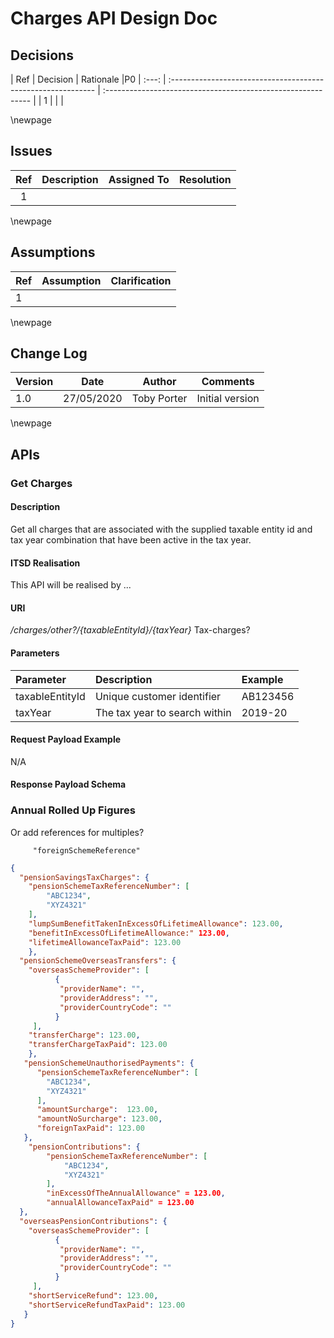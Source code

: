 # Charges API Design Doc

## Decisions

| Ref  | Decision                                                     | Rationale                                                    |P0
| :---: | :----------------------------------------------------------- | :----------------------------------------------------------- |
|  1   |    |   |

\newpage 

## Issues

| Ref  | Description                                                  | Assigned To                             | Resolution                                                   |
| :---: | :----------------------------------------------------------- | :-------------------------------------- | :----------------------------------------------------------- |
|  1   |  |                          |                                                              |

\newpage

## Assumptions

| Ref  | Assumption                                                   | Clarification |
| ---- | ------------------------------------------------------------ | ------------- |
| 1    |  |               |

\newpage

 
## Change Log

| Version | Date | Author | Comments                                         |
| ------- | ---------- | --- | ------------------------------------------------ |
| 1.0     | 27/05/2020 | Toby Porter |Initial version  |

  

\newpage

## APIs

### Get Charges

#### Description

Get all charges that are associated with the supplied taxable entity id and tax year combination that have been active in the tax year.

#### ITSD Realisation

This API will be realised by ... 

#### URI

_/charges/other?/{taxableEntityId}/{taxYear}_
Tax-charges?

#### Parameters

| Parameter       | Description                      | Example |
|:----------------|:---------------------------------|:--------|
| taxableEntityId | Unique customer identifier       | AB123456|
| taxYear         | The tax year to search within    | 2019-20 |


#### Request Payload Example

N/A

#### Response Payload Schema

### Annual Rolled Up Figures 

Or add references for multiples?
```  "UkPensionSchemeTaxReferenceNumber"
     "foreignSchemeReference"
````

```json
{
  "pensionSavingsTaxCharges": {
    "pensionSchemeTaxReferenceNumber": [
        "ABC1234",
        "XYZ4321"
    ],
    "lumpSumBenefitTakenInExcessOfLifetimeAllowance": 123.00,
    "benefitInExcessOfLifetimeAllowance:" 123.00,
    "lifetimeAllowanceTaxPaid": 123.00
    },
  "pensionSchemeOverseasTransfers": {
    "overseasSchemeProvider": [
          {
           "providerName": "",
           "providerAddress": "",
           "providerCountryCode": ""
          }
     ],
    "transferCharge": 123.00,
    "transferChargeTaxPaid": 123.00
    },
   "pensionSchemeUnauthorisedPayments": {
      "pensionSchemeTaxReferenceNumber": [
        "ABC1234",
        "XYZ4321"
      ],
      "amountSurcharge":  123.00,
      "amountNoSurcharge": 123.00,
      "foreignTaxPaid": 123.00
   },
    "pensionContributions": {
        "pensionSchemeTaxReferenceNumber": [
            "ABC1234",
            "XYZ4321"
        ],
        "inExcessOfTheAnnualAllowance" = 123.00,
        "annualAllowanceTaxPaid" = 123.00
  },
  "overseasPensionContributions": {
    "overseasSchemeProvider": [
          {
           "providerName": "",
           "providerAddress": "",
           "providerCountryCode": ""
          }
     ],
    "shortServiceRefund": 123.00,
    "shortServiceRefundTaxPaid": 123.00
   }
}
```
